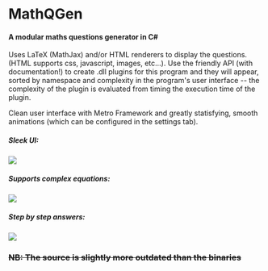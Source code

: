 # MathQGen
#### A modular maths questions generator in C<span>#</span>

Uses LaTeX (MathJax) and/or HTML renderers to display the questions. (HTML supports css, javascript, images, etc...).
Use the friendly API (with documentation!) to create .dll plugins for this program and they will appear, sorted by namespace and complexity in the program's user interface -- the complexity of the plugin is evaluated from timing the execution time of the plugin.

Clean user interface with Metro Framework and greatly statisfying, smooth animations (which can be configured in the settings tab).

##### Sleek UI:
![](http://i.snag.gy/R3gCj.jpg)

##### Supports complex equations:
![](http://i.snag.gy/2nOOv.jpg)

##### Step by step answers:
![](http://i.snag.gy/afg7L.jpg)



<s><h3>NB: The source is slightly more outdated than the binaries</h3></s>
